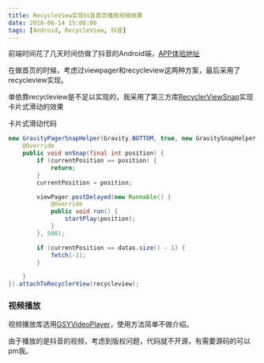 ```yaml
---
title: RecycleView实现抖音首页播放视频效果
date: 2018-06-14 15:08:00
tags: [Android, RecycleView, 抖音]
---
```


前端时间花了几天时间仿做了抖音的Android端，[APP体验地址](https://github.com/DLTech21/douyin)

在做首页的时候，考虑过viewpager和recycleview这两种方案，最后采用了recycleview实现。

<!--more--->
单依靠recycleview是不足以实现的，我采用了第三方库[RecyclerViewSnap](https://github.com/rubensousa/RecyclerViewSnap)实现卡片式滑动的效果

卡片式滑动代码

```java
new GravityPagerSnapHelper(Gravity.BOTTOM, true, new GravitySnapHelper.SnapListener() {
    @Override
    public void onSnap(final int position) {
        if (currentPosition == position) {
            return;
        }
        currentPosition = position;

        viewPager.postDelayed(new Runnable() {
            @Override
            public void run() {
                startPlay(position);
            }
        }, 500);

        if (currentPosition == datas.size() - 1) {
            fetch(-1);
        }

    }
}).attachToRecyclerView(recycleview);
```

### 视频播放
视频播放库选用[GSYVideoPlayer](https://github.com/CarGuo/GSYVideoPlayer)，使用方法简单不做介绍。

由于播放的是抖音的视频，考虑到版权问题，代码就不开源，有需要源码的可以pm我。



